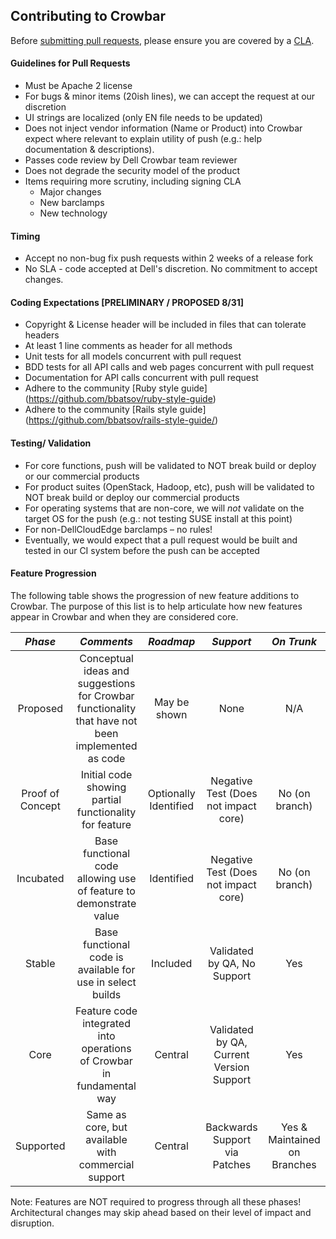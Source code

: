 ## Contributing to Crowbar

Before [submitting pull requests](https://help.github.com/articles/using-pull-requests), please ensure you are
covered by a [CLA](CLA.md).

#### Guidelines for Pull Requests

   * Must be Apache 2 license
   * For bugs & minor items (20ish lines), we can accept the request at our
     discretion
   * UI strings are localized (only EN file needs to be updated)
   * Does not inject vendor information (Name or Product) into Crowbar expect
     where relevant to explain utility of push (e.g.: help documentation &
     descriptions).
   * Passes code review by Dell Crowbar team reviewer
   * Does not degrade the security model of the product
   * Items requiring more scrutiny, including signing CLA
      * Major changes
      * New barclamps
      * New technology

#### Timing

   * Accept no non-bug fix push requests within 2 weeks of a release fork
   * No SLA - code accepted at Dell's discretion. No commitment to accept
     changes.

#### Coding Expectations [PRELIMINARY / PROPOSED 8/31]

   * Copyright & License header will be included in files that can tolerate
     headers
   * At least 1 line comments as header for all methods
   * Unit tests for all models concurrent with pull request
   * BDD tests for all API calls and web pages concurrent with pull request
   * Documentation for API calls concurrent with pull request
   * Adhere to the community [Ruby style guide]
     (https://github.com/bbatsov/ruby-style-guide)
   * Adhere to the community [Rails style guide]
     (https://github.com/bbatsov/rails-style-guide/)

#### Testing/ Validation

   * For core functions, push will be validated to NOT break build or deploy or
     our commercial products
   * For product suites (OpenStack, Hadoop, etc), push will be validated to NOT
     break build or deploy our commercial products
   * For operating systems that are non-core, we will _not_ validate on the
     target OS for the push (e.g.: not testing SUSE install at this point)
   * For non-DellCloudEdge barclamps &ndash; no rules!
   * Eventually, we would expect that a pull request would be built and tested
     in our CI system before the push can be accepted

#### Feature Progression

The following table shows the progression of new feature additions to Crowbar.
The purpose of this list is to help articulate how new features appear in
Crowbar and when they are considered core.

<table border=0>
  <thead>
    <tr>
      <th align="center"><em>Phase   </em></th>
      <th align="center"><em>Comments</em></th>
      <th align="center"><em>Roadmap </em></th>
      <th align="center"><em>Support </em></th>
      <th align="center"><em>On Trunk</em></th>
    </tr>
  </thead>
  <tbody>
    <tr>
      <td align="center">Proposed</td>
      <td align="center">Conceptual ideas and suggestions for Crowbar
        functionality that have not been implemented as code</td>
      <td align="center">May be shown</td>
      <td align="center">None</td>
      <td align="center">N/A</td>
    </tr>
    <tr>
      <td align="center">Proof of Concept</td>
      <td align="center">Initial code showing partial functionality for
        feature</td>
      <td align="center">Optionally Identified</td>
      <td align="center">Negative Test (Does not impact core)</td>
      <td align="center">No (on branch)</td>
    </tr>
    <tr>
      <td align="center">Incubated</td>
      <td align="center">Base functional code allowing use of feature to
        demonstrate value</td>
      <td align="center">Identified</td>
      <td align="center">Negative Test (Does not impact core)</td>
      <td align="center">No (on branch)</td>
    </tr>
    <tr>
      <td align="center">Stable</td>
      <td align="center">Base functional code is available for use in select
        builds</td>
      <td align="center">Included</td>
      <td align="center">Validated by QA, No Support</td>
      <td align="center">Yes</td>
    </tr>
    <tr>
      <td align="center">Core</td>
      <td align="center">Feature code integrated into operations of Crowbar in
        fundamental way</td>
      <td align="center">Central</td>
      <td align="center">Validated by QA, Current Version Support</td>
      <td align="center">Yes</td>
    </tr>
    <tr>
      <td align="center">Supported</td>
      <td align="center">Same as core, but available with commercial
        support</td>
      <td align="center">Central</td>
      <td align="center">Backwards Support via Patches</td>
      <td align="center">Yes &amp; Maintained on Branches</td>
    </tr>
  </tbody>
</table>

Note: Features are NOT required to progress through all these phases!
Architectural changes may skip ahead based on their level of impact and
disruption.
